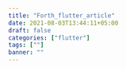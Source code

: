 ```yaml
---
title: "Forth_flutter_article"
date: 2021-08-03T13:44:11+05:00
draft: false
categories: ["flutter"]
tags: [""]
banner: ""
---
```


